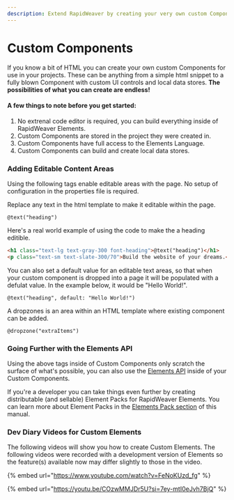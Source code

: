 ```yaml
---
description: Extend RapidWeaver by creating your very own custom Components
---
```


# Custom Components

If you know a bit of HTML you can create your own custom Components for use in your projects. These can be anything from a simple html snippet to a fully blown Component with custom UI controls and local data stores. **The possibilities of what you can create are endless!**

#### A few things to note before you get started:

1. No extrenal code editor is required, you can build everything inside of RapidWeaver  Elements.
2. Custom Components are stored in the project they were created in.
3. Custom Components have full access to the Elements Language.
4. Custom Components can build and create local data stores.

### Adding Editable Content Areas

Using the following tags enable editable areas with the page. No setup of configuration in the properties file is required.

Replace any text in the html template to make it editable within the page.

```
@text("heading")
```

Here's a real world example of using the code to make the a heading editible.

```html
<h1 class="text-lg text-gray-300 font-heading">@text("heading")</h1>
<p class="text-sm text-slate-300/70">Build the website of your dreams.</p>
```

You can also set a default value for an editable text areas, so that when your custom component is dropped into a page it will be populated with a defulat value. In the example below, it would be "Hello World!".

```
@text("heading", default: "Hello World!")
```

A dropzones is an area within an HTML template where existing component can be added.

```
@dropzone("extraItems")
```

### Going Further with the Elements API

Using the above tags inside of Custom Components only scratch the surface of what's possible, you can also use the [Elements API](../../elements-language/api-introduction/) inside of your Custom Components.

If you're a developer you can take things even further by creating distributable (and sellable) Element Packs for RapidWeaver Elements. You can learn more about Element Packs in the [Elements Pack section](../../elements-language/api-introduction/getting-started.md) of this manual.

### Dev Diary Videos for Custom Elements

The following videos will show you how to create Custom Elements. The following videos were recorded with a development version of Elements so the feature(s) available now may differ slightly to those in the video.

{% embed url="https://www.youtube.com/watch?v=FeNoKUzd_fg" %}

{% embed url="https://youtu.be/COzwMMJDr5U?si=7ey-mtI0eJvh7BjQ" %}
